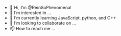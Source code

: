 - 👋 Hi, I’m @ReinSoPhenomenal
- 👀 I’m interested in ...
- 🌱 I’m currently learning JavaScript, python, and C++
- 💞️ I’m looking to collaborate on ...
- 📫 How to reach me ...

<!---
RequiemExpert/RequiemExpert is a ✨ special ✨ repository because its `README.md` (this file) appears on your GitHub profile.
You can click the Preview link to take a look at your changes.
--->
